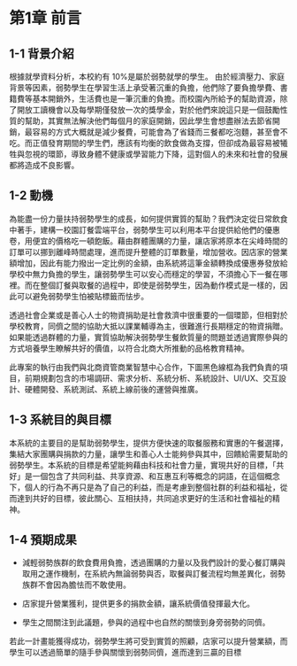 # 第1章 前言

## 1-1 背景介紹
根據就學資料分析，本校約有 10%是屬於弱勢就學的學生。 由於經濟壓力、家庭背景等因素，弱勢學生在學習生活上承受著沉重的負擔，他們除了要負擔學費、書籍費等基本開銷外，生活費也是一筆沉重的負擔。而校園內所給予的幫助資源，除了開放工讀機會以及每學期僅發放一次的獎學金，對於他們來說這只是一個鼓勵性質的幫助，其實無法解決他們每個月的家庭開銷，因此學生會想盡辦法去節省開銷，最容易的方式大概就是減少餐費，可能會為了省錢而三餐都吃泡麵，甚至會不吃。而正值發育期間的學生們，應該有均衡的飲食做為支撐，但卻成為最容易被犧牲與忽視的環節，導致身體不健康或學習能力下降，這對個人的未來和社會的發展都將造成不良影響。



## 1-2 動機
為能盡一份力量扶持弱勢學生的成長，如何提供實質的幫助？我們決定從日常飲食中著手，建構一校園訂餐雲端平台，弱勢學生可以利用本平台提供給他們的優惠卷，用便宜的價格吃一頓飽飯。藉由群體團購的力量，讓店家將原本在尖峰時間的訂單可以挪到離峰時間處理，進而提升整體的訂單數量，增加營收。因店家的營業額增加，因此有能力撥出一定比例的金額，由系統將這筆金額轉換成優惠券發放給學校中無力負擔的學生，讓弱勢學生可以安心而穩定的學習，不須擔心下一餐在哪裡。而在整個訂餐與取餐的過程中，即使是弱勢學生，因為動作模式是一樣的，因此可以避免弱勢學生怕被貼標籤而怯步。

透過社會企業或是善心人士的物資捐助是社會救濟中很重要的一個環節，但相對於學校教育，同儕之間的協助大抵以課業輔導為主，很難進行長期穩定的物資捐贈。如果能透過群體的力量，實質協助解決弱勢學生餐飲質量的問題並透過實際參與的方式培養學生瞭解共好的價值，以符合北商大所推動的品格教育精神。

此專案的執行由我們與北商資管商業智慧中心合作，下圖黑色線框為我們負責的項目，前期規劃包含的市場調研、需求分析、系統分析、系統設計、UI/UX、交互設計、硬體開發、系統測試、系統上線前後的運營與推廣。

## 1-3 系統目的與目標
本系統的主要目的是幫助弱勢學生，提供方便快速的取餐服務和實惠的午餐選擇，集結大家團購與捐款的力量，讓學生和善心人士能夠參與其中，回饋給需要幫助的弱勢學生。本系統的目標是希望能夠藉由科技和社會力量，實現共好的目標，「共好」是一個包含了共同利益、共享資源、和互惠互利等概念的詞語，在這個概念下，個人的行為不再只是為了自己的利益，而是考慮到整個社群的利益和福祉，從而達到共好的目標，彼此關心、互相扶持，共同追求更好的生活和社會福祉的精神。

## 1-4 預期成果

* 減輕弱勢族群的飲食費用負擔，透過團購的力量以及我們設計的愛心餐訂購與取用之運作機制，在系統內無論弱勢與否，取餐與訂餐流程均無差異化，弱勢族群不會因為膽怯而不敢使用。

* 店家提升營業獲利，提供更多的捐款金額，讓系統價值發揮最大化。

* 學生之間關注到此議題，參與的過程中也自然的關懷到身旁弱勢的同儕。

若此一計畫能獲得成功，弱勢學生將可受到實質的照顧，店家可以提升營業額，而學生可以透過簡單的隨手參與關懷到弱勢同儕，進而達到三贏的目標
